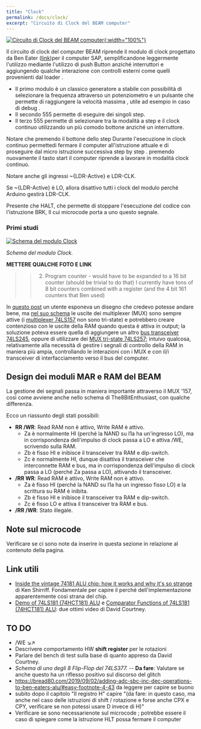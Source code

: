 ```yaml
---
title: "Clock"
permalink: /docs/clock/
excerpt: "Circuito di Clock del BEAM computer"
---
```

[![Circuito di Clock del BEAM computer](../../assets/clock/15-beam-clock.png "Circuito di Clock del BEAM computer"){:width="100%"}](../../assets/clock/15-beam-clock.png)

Il circuito di clock del computer BEAM riprende il modulo di clock progettato da Ben Eater ([link](https://eater.net/8bit/clock))per il computer SAP, semplificandone leggermente l'utilizzo mediante l'utilizzo di push Button anziché interruttori e aggiungendo qualche interazione con controlli esterni come quelli provenienti dal loader .

- Il primo modulo è un classico generatore a stabile con possibilità di selezionare la frequenza attraverso un potenziometro e un pulsante che permette di raggiungere la velocità massima , utile ad esempio in caso di debug .
- Il secondo 555 permette di eseguire dei singoli step.
- Il terzo 555 permette di selezionare tra la modalità a step e il clock continuo utilizzando un più comodo bottone anziché un interruttore. 

Notare che premendo il bottone dello step Durante l'esecuzione in clock continuo permettedi fermare il computer all'istruzione attuale e di proseguire dal micro istruzione successiva step by step . premendo nuovamente il tasto start il computer riprende a lavorare in modalità clock continuo.

Notare anche gli ingressi ~{LDR-Active} e LDR-CLK.

Se ~{LDR-Active} è LO, allora disattivo tutti i clock del modulo perché Arduino gestirà LDR-CLK.

Presente che HALT, che permette di stoppare l'esecuzione del codice con l'istruzione BRK, Il cui microcode porta a uno questo segnale.

### Primi studi

[![Schema del modulo Clock](../../assets/clock/15-clock-schema.png "Schema del modulo Clock")](../../assets/clock/15-clock-schema.png)

*Schema del modulo Clock.*

**METTERE QUALCHE FOTO E LINK**

>> 2. Program counter - would have to be expanded to a 16 bit counter (should be trivial to do that) I currently have tons of 8 bit counters combined with a register (and the 4 bit 161 counters that Ben used)

In [questo post](https://www.reddit.com/r/beneater/comments/uot8pk/ram_module_using_65256/) un utente esponeva un disegno che credevo potesse andare bene, ma [nel suo schema](https://imgur.com/upvYjUX) le uscite dei multiplexer (MUX) sono sempre attive (i [multiplexer 74LS157](https://datasheetspdf.com/download_new.php?id=488136) non sono tri-state) e potrebbero creare contenzioso con le uscite della RAM quando questa è attiva in output; la soluzione poteva essere quella di aggiungere un altro [bus transceiver 74LS245](https://datasheetspdf.com/download_new.php?id=375533), oppure di utilizzare dei [MUX tri-state 74LS257](https://datasheetspdf.com/download_new.php?id=935737); intuivo qualcosa, relativamente alla necessità di gestire i segnali di controllo della RAM in maniera più ampia, controllando le interazioni con i MUX e con il/i transceiver di interfacciamento verso il bus del computer.

## Design dei moduli MAR e RAM del BEAM

La gestione dei segnali passa in maniera importante attraverso il MUX '157, così come avviene anche nello schema di The8BitEnthusiast, con qualche differenza.

Ecco un riassunto degli stati possibili:

- **RR /WR**: Read RAM non è attivo, Write RAM è attivo.
  - Za è normalmente HI (perché la NAND su I1a ha un'ingresso LO), ma in corrispondenza dell'impulso di clock passa a LO e attiva /WE, scrivendo sulla RAM.
  - Zb è fisso HI e inibisce il transceiver tra RAM e dip-switch.
  - Zc è normalmente HI, dunque disattiva il transceiver che interconnette RAM e bus, ma in corrispondenza dell'impulso di clock passa a LO (perché Za passa a LO), attivando il transceiver.
- **/RR WR**: Read RAM è attivo, Write RAM non è attivo.
  - Za è fisso HI (perché la NAND su I1a ha un ingresso fisso LO) e la scrittura su RAM è inibita.
  - Zb è fisso HI e inibisce il transceiver tra RAM e dip-switch.
  - Zc è fisso LO e attiva il transceiver tra RAM e bus.
- **/RR /WR**: Stato illegale.

## Note sul microcode

Verificare se ci sono note da inserire in questa sezione in relazione al contenuto della pagina.

## Link utili

- [Inside the vintage 74181 ALU chip: how it works and why it's so strange](https://www.righto.com/2017/03/inside-vintage-74181-alu-chip-how-it.html) di Ken Shirriff. Fondamentale per capire il perché dell'implementazione apparentemente così strana del chip.
- [Demo of 74LS181 (74HCT181) ALU](https://www.youtube.com/watch?v=Fq0MIJjlGsw) e [Comparator Functions of 74LS181 (74HCT181) ALU](https://www.youtube.com/watch?v=jmROTNtoUGI): due ottimi video di David Courtney.

## TO DO

- /WE ↘↗
- Descrivere comportamento HW **shift register** per le rotazioni
- Parlare del bench di test sulla base di quanto appreso da David Courtney.
- *Schema di uno degli 8 Flip-Flop del 74LS377.* -- **Da fare**: Valutare se anche questo ha un riflesso positivo sul discorso del glitch
- https://bread80.com/2019/09/02/adding-adc-sbc-inc-dec-operations-to-ben-eaters-alu/#easy-footnote-4-43 da leggere per capire se buono
- subito dopo il capitolo "Il registro H" capire "(da fare: in questo caso, ma anche nel caso delle istruzioni di shift / rotazione e forse anche CPX e CPY, verificare se non potessi usare D invece di H)"
- Verificare se sono necessarienote sul microcode ; potrebbe essere il caso di spiegare come la istruzione HLT possa fermare il computer

